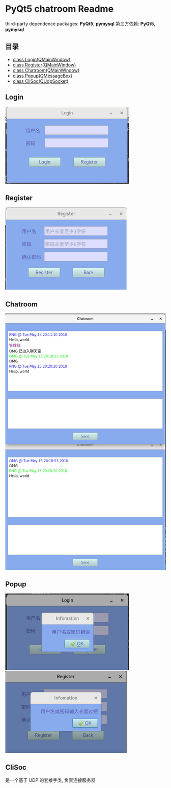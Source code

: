 # PyQt5 chatroom Readme

third-party dependence packages: **PyQt5**, **pymysql**
第三方依赖: **PyQt5**, **pymysql**

## 目录

- [class Login(QMainWindow)](#login)
- [class Register(QMainWindow)](#register)
- [class Chatroom(QMainWindow)](#chatroom)
- [class Popup(QMessageBox)](#popup)
- [class CliSoc(QUdpSocket)](#clisoc)

## Login

![Login](./images/Login_main.jpg)

## Register

![Register](./images/Register_main.jpg)

## Chatroom

![Chatroom](./images/ChatRoom.jpg)

## Popup

![Popup](./images/Login_PassErr.jpg)
![Popup](./images/Register_TooShort.jpg)

## CliSoc

是一个基于 UDP 的套接字类, 负责连接服务器
